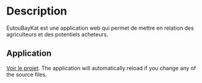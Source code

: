 # Description
EutouBayKat est une application web qui permet de mettre en relation des agriculteurs et des potentiels acheteurs.


## Application

[Voir le projet](https://eutou-baykat.herokuapp.com). The application will automatically reload if you change any of the source files.


